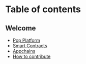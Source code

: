 # Table of contents

## Welcome

* [Pop Platform](README.md)
* [Smart Contracts](https://learn.onpop.io/v/smart-contracts)
* [Appchains](https://learn.onpop.io/v/appchains)
* [How to contribute](welcome/how-to-contribute.md)
